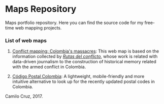 # Maps Repository
Maps portfolio repository. Here you can find the source code for my free-time web mapping projects.

### List of web maps
1. [Conflict mapping: Colombia's massacres](https://cccruzr.github.io/maps/docs/masacres): This web map is based on the information collected by [*Rutas del conflicto*](http://rutasdelconflicto.com/), whose work is related with data-driven journalism to the construction of historical memory related with the armed conflict in Colombia.


2. [Código Postal Colombia](https://cccruzr.github.io/maps/CodigoPostalCO/): A lightweight, mobile-friendly and more intuitive alternative to look up for the recently updated postal codes in Colombia.


Camilo Cruz, 2017.
